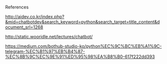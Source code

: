 
References

http://aidev.co.kr/index.php?&mid=chatbotdev&search_keyword=python&search_target=title_content&document_srl=1268


http://static.wooridle.net/lectures/chatbot/



https://medium.com/bothub-studio-ko/python%EC%9C%BC%EB%A1%9C-telegram-%EC%B1%97%EB%B4%87-%EC%8B%9C%EC%9E%91%ED%95%98%EA%B8%B0-617f222dd393


